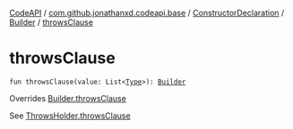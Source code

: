 [CodeAPI](../../../index.md) / [com.github.jonathanxd.codeapi.base](../../index.md) / [ConstructorDeclaration](../index.md) / [Builder](index.md) / [throwsClause](.)

# throwsClause

`fun throwsClause(value: List<`[`Type`](http://docs.oracle.com/javase/6/docs/api/java/lang/reflect/Type.html)`>): `[`Builder`](index.md)

Overrides [Builder.throwsClause](../../-throws-holder/-builder/throws-clause.md)

See [ThrowsHolder.throwsClause](../../-throws-holder/throws-clause.md)

